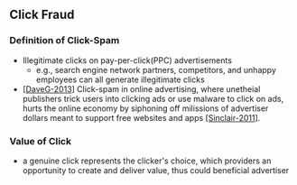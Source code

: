 ## Click Fraud

### Definition of Click-Spam
- Illegitimate clicks on pay-per-click(PPC) advertisements
	- e.g., search engine network partners, competitors, and unhappy employees can all generate illegitimate clicks 
- [[DaveG-2013]](../papers/DaveG13_CCS_ViceROI.md) Click-spam in online advertising, where unetheial publishers trick users into clicking ads or use malware to click on ads, hurts the online economy by siphoning off milissions of advertiser dollars meant to support free websites and apps [[Sinclair-2011]](http://www.theaustralian.com.au/media/click-fraud-rampant-in-online-ads-says-bing/story-e6frg996-1226056349034?nk=cd7761b1217f87a4e651740a143d3b3f). 
### Value of Click
- a genuine click represents the clicker's choice, which providers an opportunity to create and deliver value, thus could beneficial advertiser 


